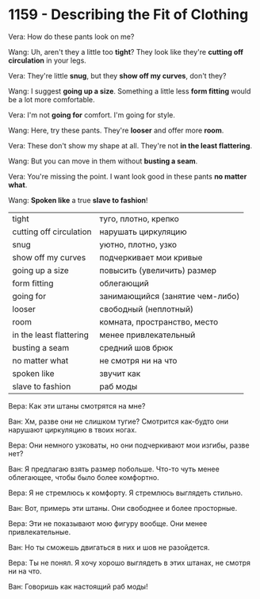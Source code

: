 # 1159 - Describing the Fit of Clothing

Vera: How do these pants look on me?

Wang: Uh, aren't they a little too **tight**? They look like they're **cutting off circulation** in your legs.

Vera: They're little **snug**, but they **show off my curves**, don't they?

Wang: I suggest **going up a size**. Something a little less **form fitting** would be a lot more comfortable.

Vera: I'm not **going for** comfort. I'm going for style.

Wang: Here, try these pants. They're **looser** and offer more **room**.

Vera: These don't show my shape at all. They're not **in the least flattering**.

Wang: But you can move in them without **busting a seam**.

Vera: You're missing the point. I want look good in these pants **no matter what**.

Wang: **Spoken like** a true **slave to fashion**!

|                           |                                   |
|---------------------------|-----------------------------------|
| tight                     | туго, плотно, крепко              |
| cutting off circulation   | нарушать циркуляцию               |
| snug                      | уютно, плотно, узко               |
| show off my curves        | подчеркивает мои кривые           |
| going up a size           | повысить (увеличить) размер       |
| form fitting              | облегающий                        |
| going for                 | занимающийся (занятие чем-либо)   |
| looser                    | свободный (неплотный)             |
| room                      | комната, пространство, место      |
| in the least flattering   | менее привлекательный             |
| busting a seam            | средний шов брюк                  |
| no matter what            | не смотря ни на что               |
| spoken like               | звучит как                        |
| slave to fashion          | раб моды                          |

Вера: Как эти штаны смотрятся на мне?

Ван: Хм, разве они не слишком тугие? Смотрится как-будто они нарушают циркуляцию в твоих ногах.

Вера: Они немного узковаты, но они подчеркивают мои изгибы, разве нет?

Ван: Я предлагаю взять размер побольше. Что-то чуть менее облегающее, чтобы было более комфортно.

Вера: Я не стремлюсь к комфорту. Я стремлюсь выглядеть стильно.

Ван: Вот, примерь эти штаны. Они свободнее и более просторные.

Вера: Эти не показывают мою фигуру вообще. Они менее привлекательные.

Ван: Но ты сможешь двигаться в них и шов не разойдется.

Вера: Ты не понял. Я хочу хорошо выглядеть в этих штанах, не смотря ни на что.

Ван: Говоришь как настоящий раб моды!
